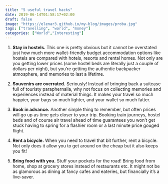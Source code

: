```yaml
---
title: "5 useful travel hacks"
date: 2019-06-14T01:58:17+02:00
draft: false
image: "https://elenar3.github.io/my-blog/images/proba.jpg"
tags: ["travelling", "world", "money"]
categories: ["World","Interesting"]
---
```




1. <b>Stay in hostels.</b> This one is pretty obvious but it cannot be overstated just how much more wallet-friendly budget accommodation options like hostels are compared with hotels, resorts and rental homes. Not only are you getting lower prices (some hostel beds are literally just a couple of dollars per night), but you’re getting the authentic backpacker atmosphere, and memories to last a lifetime.

2. <b>Souvenirs are overrated.</b> Seriously! Instead of bringing back a suitcase full of touristy paraphernalia, why not focus on collecting memories and experiences instead of material things. It makes your travel so much happier, your bags so much lighter, and your wallet so much fatter.

3. <b>Book in advance.</b> Another simple thing to remember, but often prices will go up as time gets closer to your trip. Booking train journeys, hostel beds and of course air travel ahead of time guarantees you won’t get stuck having to spring for a flashier room or a last minute price gouged flight.

4. <b>Rent a bicycle.</b> When you need to travel that bit further, rent a bicycle. Not only does it allow you to get around on the cheap but it also keeps you fit!

5. <b>Bring food with you.</b> Stuff your pockets for the road! Bring food from home, shop at grocery stores instead of restaurants etc. It might not be as glamorous as dining at fancy cafes and eateries, but financially it’s a live-saver.